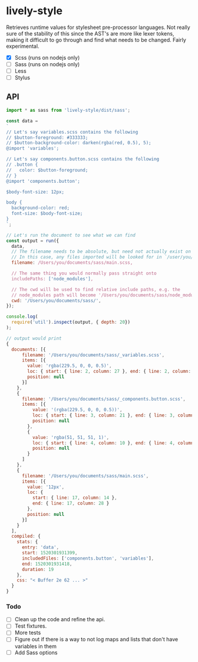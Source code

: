 
# lively-style

Retrieves runtime values for stylesheet pre-processor languages. Not really sure of the stability of this since the AST's are more like lexer tokens, making it difficult to go through and find what needs to be changed. Fairly experimental.

- [x] Scss (runs on nodejs only)
- [ ] Sass (runs on nodejs only)
- [ ] Less
- [ ] Stylus

## API

```js
import * as sass from 'lively-style/dist/sass';

const data =
`
// Let's say variables.scss contains the following
// $button-foreground: #333333;
// $button-background-color: darken(rgba(red, 0.5), 5);
@import 'variables';

// Let's say components.button.scss contains the following
// .button {
//   color: $button-foreground;
// }
@import 'components.button';

$body-font-size: 12px;

body {
  background-color: red;
  font-size: $body-font-size;
}
`;

// Let's run the document to see what we can find
const output = run({
  data,
  // The filename needs to be absolute, but need not actually exist on disk.
  // In this case, any files imported will be looked for in `/user/you/documents/sass/`
  filename: /Users/you/documents/sass/main.scss,

  // The same thing you would normally pass straight onto 
  includePaths: ['node_modules'],

  // The cwd will be used to find relative include paths, e.g. the 
  // node_modules path will become '/Users/you/documents/sass/node_modules'
  cwd: '/Users/you/documents/sass/',
});

console.log(
  require('util').inspect(output, { depth: 20})
);
```

```js
// output would print
{
  documents: [{
      filename: '/Users/you/documents/sass/_variables.scss',
      items: [{
        value: 'rgba(229.5, 0, 0, 0.5)',
        loc: { start: { line: 2, column: 27 }, end: { line: 2, column: 51 } },
        position: null
      }]
    },
    {
      filename: '/Users/you/documents/sass/_components.button.scss',
      items: [{
          value: '(rgba(229.5, 0, 0, 0.5))',
          loc: { start: { line: 3, column: 21 }, end: { line: 3, column: 44 } },
          position: null
        },
        {
          value: 'rgba(51, 51, 51, 1)',
          loc: { start: { line: 4, column: 10 }, end: { line: 4, column: 27 } },
          position: null
        }
      ]
    },
    {
      filename: '/Users/you/documents/sass/main.scss',
      items: [{
        value: '12px',
        loc: {
          start: { line: 17, column: 14 },
          end: { line: 17, column: 28 }
        },
        position: null
      }]
    }
  ],
  compiled: {
    stats: {
      entry: 'data',
      start: 1520301931399,
      includedFiles: ['components.button', 'variables'],
      end: 1520301931418,
      duration: 19
    },
    css: "< Buffer 2e 62 ... >"
  }
}
```

### Todo

- [ ] Clean up the code and refine the api.
- [ ] Test fixtures.
- [ ] More tests
- [ ] Figure out if there is a way to not log maps and lists that don't have variables in them
- [ ] Add Sass options
